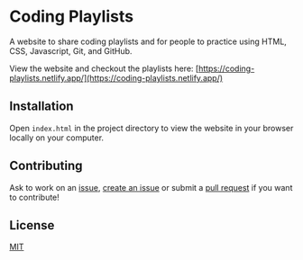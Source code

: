 # Coding Playlists
 
A website to share coding playlists and for people to practice using HTML, CSS, Javascript, Git, and GitHub. 

View the website and checkout the playlists here: [https://coding-playlists.netlify.app/](https://coding-playlists.netlify.app/)

## Installation

Open `index.html` in the project directory to view the website in your browser locally on your computer.

## Contributing

Ask to work on an [issue](https://github.com/gracekishino/coding_playlists/issues), [create an issue](https://github.com/gracekishino/coding_playlists/issues/new) or submit a [pull request](https://github.com/gracekishino/coding_playlists/pulls) if you want to contribute!

## License

[MIT](https://choosealicense.com/licenses/mit/)
